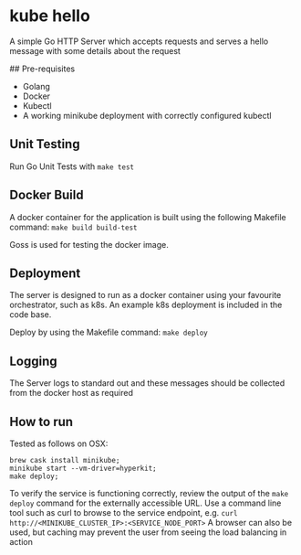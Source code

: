 # kube hello
A simple Go HTTP Server which accepts requests and serves a hello message with some details about the request

## Pre-requisites

- Golang
- Docker
- Kubectl
- A working minikube deployment with correctly configured kubectl

## Unit Testing

Run Go Unit Tests with `make test`

## Docker Build

A docker container for the application is built using the following Makefile command: `make build build-test`

Goss is used for testing the docker image.


## Deployment

The server is designed to run as a docker container using your favourite orchestrator, such as k8s. An example k8s deployment is included in the code base.

Deploy by using the Makefile command: `make deploy`

## Logging
The Server logs to standard out and these messages should be collected from the docker host as required

## How to run
Tested as follows on OSX:

```
brew cask install minikube;
minikube start --vm-driver=hyperkit;
make deploy;
```

To verify the service is functioning correctly, review the output of the `make deploy` command for the externally accessible URL.
Use a command line tool such as curl to browse to the service endpoint, e.g. `curl http://<MINIKUBE_CLUSTER_IP>:<SERVICE_NODE_PORT>`
A browser can also be used, but caching may prevent the user from seeing the load balancing in action
